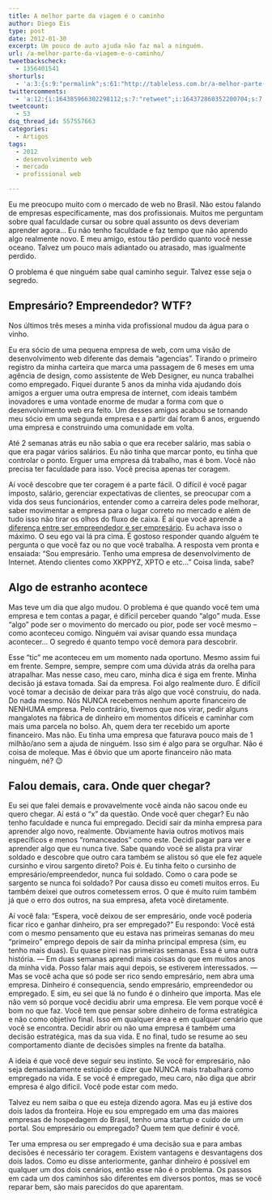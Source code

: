 ```yaml
---
title: A melhor parte da viagem é o caminho
author: Diego Eis
type: post
date: 2012-01-30
excerpt: Um pouco de auto ajuda não faz mal a ninguém.
url: /a-melhor-parte-da-viagem-e-o-caminho/
tweetbackscheck:
  - 1356401541
shorturls:
  - 'a:3:{s:9:"permalink";s:61:"http://tableless.com.br/a-melhor-parte-da-viagem-e-o-caminho/";s:7:"tinyurl";s:26:"http://tinyurl.com/7k4488p";s:4:"isgd";s:19:"http://is.gd/gYQjUr";}'
twittercomments:
  - 'a:12:{i:164385966302298112;s:7:"retweet";i:164372860352200704;s:7:"retweet";i:164346325176025090;s:7:"retweet";i:164334489005326337;s:7:"retweet";i:164038428168699904;s:7:"retweet";i:164019911746789377;s:7:"retweet";i:164019319464923138;s:7:"retweet";i:163971209015468032;s:7:"retweet";i:163946337350594561;s:7:"retweet";i:163944362223480834;s:7:"retweet";i:172363419167637504;s:7:"retweet";i:170469850790105089;s:7:"retweet";}'
tweetcount:
  - 53
dsq_thread_id: 557557663
categories:
  - Artigos
tags:
  - 2012
  - desenvolvimento web
  - mercado
  - profissional web

---
```

Eu me preocupo muito com o mercado de web no Brasil. Não estou falando de empresas especificamente, mas dos profissionais. Muitos me perguntam sobre qual faculdade cursar ou sobre qual assunto os devs deveriam aprender agora&#8230; Eu não tenho faculdade e faz tempo que não aprendo algo realmente novo. E meu amigo, estou tão perdido quanto você nesse oceano. Talvez um pouco mais adiantado ou atrasado, mas igualmente perdido.
  
O problema é que ninguém sabe qual caminho seguir. Talvez esse seja o segredo.

## Empresário? Empreendedor? WTF?

Nos últimos três meses a minha vida profissional mudou da água para o vinho.
  
Eu era sócio de uma pequena empresa de web, com uma visão de desenvolvimento web diferente das demais &#8220;agencias&#8221;. Tirando o primeiro registro da minha carteira que marca uma passagem de 6 meses em uma agência de design, como assistente de Web Designer, eu nunca trabalhei como empregado. Fiquei durante 5 anos da minha vida ajudando dois amigos a erguer uma outra empresa de internet, com ideais também inovadores e uma vontade enorme de mudar a forma com que o desenvolvimento web era feito. Um desses amigos acabou se tornando meu sócio em uma segunda empresa e a partir daí foram 6 anos, erguendo uma empresa e construindo uma comunidade em volta.
  
Até 2 semanas atrás eu não sabia o que era receber salário, mas sabia o que era pagar vários salários. Eu não tinha que marcar ponto, eu tinha que controlar o ponto. Erguer uma empresa dá trabalho, mas é bom. Você não precisa ter faculdade para isso. Você precisa apenas ter coragem. 

Aí você descobre que ter coragem é a parte fácil. O difícil é você pagar imposto, salário, gerenciar expectativas de clientes, se preocupar com a vida dos seus funcionários, entender como a carreira deles pode melhorar, saber movimentar a empresa para o lugar correto no mercado e além de tudo isso não tirar os olhos do fluxo de caixa. É aí que você aprende a [diferença entre ser empreendedor e ser empresário][1]. Eu achava isso o máximo. O seu ego vai lá pra cima. É gostoso responder quando alguém te pergunta o que você faz ou no que você trabalha. A resposta vem pronta e ensaiada: &#8220;Sou empresário. Tenho uma empresa de desenvolvimento de Internet. Atendo clientes como XKPPYZ, XPTO e etc&#8230;&#8221; Coisa linda, sabe?

## Algo de estranho acontece

Mas teve um dia que algo mudou. O problema é que quando você tem uma empresa e tem contas a pagar, é difícil perceber quando &#8220;algo&#8221; muda. Esse &#8220;algo&#8221; pode ser o movimento do mercado ou pior, pode ser você mesmo &#8211; como aconteceu comigo. Ninguém vai avisar quando essa mundaça acontecer&#8230; O segredo é quanto tempo você demora para descobrir.

Esse &#8220;tic&#8221; me aconteceu em um momento nada oportuno. Mesmo assim fui em frente. Sempre, sempre, sempre com uma dúvida atrás da orelha para atrapalhar. Mas nesse caso, meu caro, minha dica é siga em frente. Minha decisão já estava tomada. Saí da empresa. Foi algo realmente duro. É difícil você tomar a decisão de deixar para trás algo que você construiu, do nada. Do nada mesmo. Nós NUNCA recebemos nenhum aporte financeiro de NENHUMA empresa. Pelo contrário, tivemos que nos virar, pedir alguns mangalotes na fábrica de dinheiro em momentos difíceis e caminhar com mais uma parcela no bolso. Ah, quem dera ter recebido um aporte financeiro. Mas não. Eu tinha uma empresa que faturava pouco mais de 1 milhão/ano sem a ajuda de ninguém. Isso sim é algo para se orgulhar. Não é coisa de moleque. Mas é óbvio que um aporte financeiro não mata ninguém, né? 😉

## Falou demais, cara. Onde quer chegar?

Eu sei que falei demais e provavelmente você ainda não sacou onde eu quero chegar. Aí está o &#8220;x&#8221; da questão. Onde você quer chegar? Eu não tenho faculdade e nunca fui empregado. Decidi sair da minha empresa para aprender algo novo, realmente. Obviamente havia outros motivos mais específicos e menos &#8220;romanceados&#8221; como este. Decidi pagar para ver e aprender algo que eu nunca tive. Sabe quando você se alista pra virar soldado e descobre que outro cara também se alistou só que ele fez aquele cursinho e virou sargento direto? Pois é. Eu tinha feito o cursinho de empresário/empreendedor, nunca fui soldado. Como o cara pode se sargento se nunca foi soldado? Por causa disso eu cometi muitos erros. Eu também deixei que outros cometessem erros. O que é muito ruim também já que o erro dos outros, na sua empresa, afeta você diretamente.

Aí você fala: &#8220;Espera, você deixou de ser empresário, onde você poderia ficar rico e ganhar dinheiro, pra ser empregado?&#8221; Eu respondo: Você está com o mesmo pensamento que eu estava nas primeiras semanas do meu &#8220;primeiro&#8221; emprego depois de sair da minha principal empresa (sim, eu tenho mais duas). Eu quase pirei nas primeiras semanas. Essa é uma outra história. &#8212; Em duas semanas aprendi mais coisas do que em muitos anos da minha vida. Posso falar mais aqui depois, se estiverem interessados. &#8212; Mas se você acha que só pode ser rico sendo empresário, nem abra uma empresa. Dinheiro é consequencia, sendo empresário, empreendedor ou empregado. E sim, eu sei que lá no fundo é o dinheiro que importa. Mas ele não vem só porque você decidiu abrir uma empresa. Ele vem porque você é bom no que faz. Você tem que pensar sobre dinheiro de forma estratégica e não como objetivo final. Isso em qualquer área e em qualquer cenário que você se encontra. Decidir abrir ou não uma empresa é também uma decisão estratégica, mas da sua vida. E no final, tudo se resume ao seu comportamento diante de decisões simples na frente da batalha.

A ideia é que você deve seguir seu instinto. Se você for empresário, não seja demasiadamente estúpido e dizer que NUNCA mais trabalhará como empregado na vida. E se você é empregado, meu caro, não diga que abrir empresa é algo difícil. Você pode estar com medo. 

Talvez eu nem saiba o que eu esteja dizendo agora. Mas eu já estive dos dois lados da fronteira. Hoje eu sou empregado em uma das maiores empresas de hospedagem do Brasil, tenho uma startup e cuido de um portal. Sou empresário ou empregado? Quem tem que definir é você.
  
Ter uma empresa ou ser empregado é uma decisão sua e para ambas decisões é necessário ter coragem. Existem vantagens e desvantagens dos dois lados. Como eu disse anteriormente, ganhar dinheiro é possível em qualquer um dos dois cenários, então esse não é o problema. Os passos em cada um dos caminhos são diferentes em diversos pontos, mas se você reparar bem, são mais parecidos do que aparentam.

 [1]: http://projetodsd.com.br/empreendedorismo/qual-a-diferenca-entre-empresario-e-empreendedor/?utm_source=linkTableless&utm_medium=link&utm_campaign=postLink